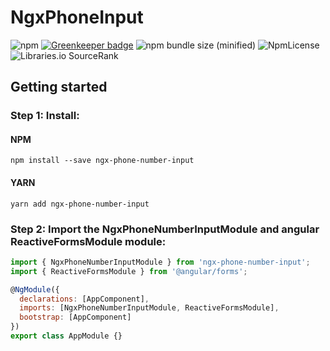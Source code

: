 # NgxPhoneInput


![npm](https://img.shields.io/npm/dm/ngx-phone-number-input.svg)
[![Greenkeeper badge](https://badges.greenkeeper.io/erdkse/ngx-phone-number-input.svg)](https://greenkeeper.io/)
![npm bundle size (minified)](https://img.shields.io/bundlephobia/min/ngx-phone-number-input.svg) 
![NpmLicense](https://img.shields.io/npm/l/ngx-phone-number-input.svg) 
![Libraries.io SourceRank](https://img.shields.io/librariesio/sourcerank/npm/ngx-phone-number-input.svg) 


## Getting started
### Step 1: Install:

#### NPM
```shell
npm install --save ngx-phone-number-input
```
#### YARN
```shell
yarn add ngx-phone-number-input
```
### Step 2: Import the NgxPhoneNumberInputModule and angular ReactiveFormsModule module:
```js
import { NgxPhoneNumberInputModule } from 'ngx-phone-number-input';
import { ReactiveFormsModule } from '@angular/forms';

@NgModule({
  declarations: [AppComponent],
  imports: [NgxPhoneNumberInputModule, ReactiveFormsModule],
  bootstrap: [AppComponent]
})
export class AppModule {}
```
